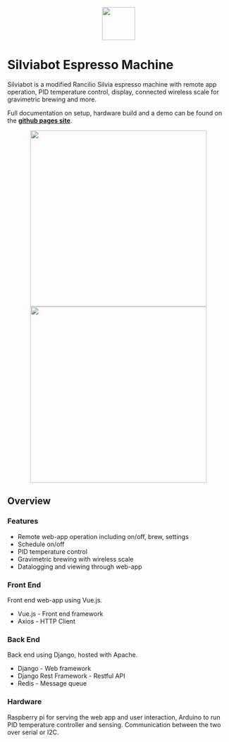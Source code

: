 <p align="center"><image src="docs/docs/.vuepress/public/assets/will_silvia_icon.png" height="75"></p>

# Silviabot Espresso Machine
Silviabot is a modified Rancilio Silvia espresso machine with remote app operation, PID temperature control, display, connected wireless scale for gravimetric brewing and more.

Full documentation on setup, hardware build and a demo can be found on the **[github pages site](https://willhunt.github.io/silvia/)**.

<p align="center">
    <image src="docs/docs/.vuepress/public/assets/demo/demo_machine_05.jpg" height="400">
    <image src="docs/docs/.vuepress/public/assets/demo/demo_screenshot_1.jpg" height="400">
</p>

## Overview
### Features
* Remote web-app operation including on/off, brew, settings
* Schedule on/off
* PID temperature control
* Gravimetric brewing with wireless scale
* Datalogging and viewing through web-app

### Front End
Front end web-app using Vue.js.
* Vue.js - Front end framework
* Axios - HTTP Client

### Back End
Back end using Django, hosted with Apache.
* Django - Web framework
* Django Rest Framework - Restful API
* Redis - Message queue

### Hardware
Raspberry pi for serving the web app and user interaction, Arduino to run PID temperature controller and sensing. Communication between the two over serial or I2C.
